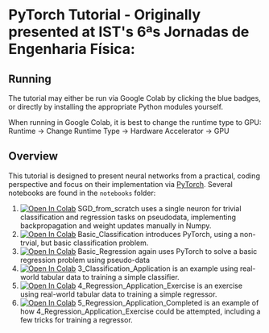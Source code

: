 
# PyTorch Tutorial - Originally presented at IST's 6ªs Jornadas de Engenharia Física: 

## Running

The tutorial may either be run via Google Colab by clicking the blue badges, or directly by installing the appropriate Python modules yourself.

When running in Google Colab, it is best to change the runtime type to GPU: Runtime -> Change Runtime Type -> Hardware Accelerator -> GPU

## Overview

This tutorial is designed to present neural networks from a practical, coding perspective and focus on their implementation via [PyTorch](https://pytorch.org/).
Several notebooks are found in the `notebooks` folder:
1. [![Open In Colab](https://colab.research.google.com/assets/colab-badge.svg)](https://colab.research.google.com/github/GilesStrong/PyTorch_Tutorial/blob/master/notebooks/0_SGD_from_scratch.ipynb) SGD_from_scratch uses a single neuron for trivial classification and regression tasks on pseudodata, implementing backpropagation and weight updates manually in Numpy. 
1. [![Open In Colab](https://colab.research.google.com/assets/colab-badge.svg)](https://colab.research.google.com/github/GilesStrong/PyTorch_Tutorial/blob/master/notebooks/1_Basic_Classification.ipynb) Basic_Classification introduces PyTorch, using a non-trvial, but basic classification problem.
1. [![Open In Colab](https://colab.research.google.com/assets/colab-badge.svg)](https://colab.research.google.com/github/GilesStrong/PyTorch_Tutorial/blob/master/notebooks/2_Basic_Regression.ipynb) Basic_Regression again uses PyTorch to solve a basic regression problem using pseudo-data
1. [![Open In Colab](https://colab.research.google.com/assets/colab-badge.svg)](https://colab.research.google.com/github/GilesStrong/PyTorch_Tutorial/blob/master/notebooks/3_Classification_Application.ipynb) 3_Classification_Application is an example using real-world tabular data to training a simple classifier.
1. [![Open In Colab](https://colab.research.google.com/assets/colab-badge.svg)](https://colab.research.google.com/github/GilesStrong/PyTorch_Tutorial/blob/master/notebooks/4_Regression_Application_Exercise.ipynb) 4_Regression_Application_Exercise is an exercise using real-world tabular data to training a simple regressor.
1. [![Open In Colab](https://colab.research.google.com/assets/colab-badge.svg)](https://colab.research.google.com/github/GilesStrong/PyTorch_Tutorial/blob/master/notebooks/5_Regression_Application_Completed.ipynb) 5_Regression_Application_Completed is an example of how 4_Regression_Application_Exercise could be attempted, including a few tricks for training a regressor.
